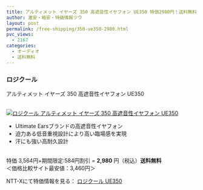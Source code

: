 ```yaml
---
title: アルティメット イヤーズ 350 高遮音性イヤフォン UE350 特価2980円！送料無料！
author: 激安・格安・特価情報ツウ
layout: post
permalink: /free-shipping/350-ue350-2980.html
pvc_views:
  - 2167
categories:
  - オーディオ
  - 送料無料
---
```

### ロジクール  
アルティメット イヤーズ 350 高遮音性イヤフォン UE350

<div class="img-bg2 img_L">
  <a href="http://px.a8.net/svt/ejp?a8mat=ZYP6S+8IMA3E+S1Q+BWGDT&#038;a8ejpredirect=http://nttxstore.jp/_II_LC13719245" target="_blank"><br /> <img border="0" alt="ロジクール アルティメット イヤーズ 350 高遮音性イヤフォン UE350" src="http://i0.wp.com/image.nttxstore.jp/l2_images/L/LC/LC13719245.jpg?w=120" data-recalc-dims="1" /></a>
</div>

<!--more-->

  * Ultimate Earsブランドの高遮音性イヤフォン
  * 迫力ある低音重視設計により高い臨場感を実現
  * 汗にも強い高耐久設計

<br clear="all" />特価 3,564円+期間限定:584円割引 = <span class="tokka-price"><strong>2,980</strong></span> 円（税込）**送料無料**   
＜価格比較サイト最安値：3,460円＞  
  
NTT-Xにて特価情報を見る： <span class="fs150p"><a href="http://px.a8.net/svt/ejp?a8mat=ZYP6S+8IMA3E+S1Q+BWGDT&#038;a8ejpredirect=http://nttxstore.jp/_II_LC13719245" target="_blank">ロジクール UE350</a></span>